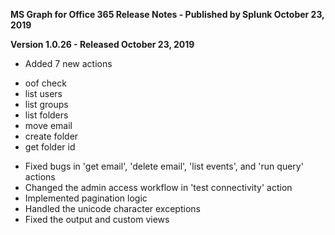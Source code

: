 **MS Graph for Office 365 Release Notes - Published by Splunk October 23, 2019**


**Version 1.0.26 - Released October 23, 2019**

* Added 7 new actions
+ oof check
+ list users
+ list groups
+ list folders
+ move email
+ create folder
+ get folder id
* Fixed bugs in 'get email', 'delete email', 'list events', and 'run query' actions
* Changed the admin access workflow in 'test connectivity' action
* Implemented pagination logic
* Handled the unicode character exceptions
* Fixed the output and custom views

